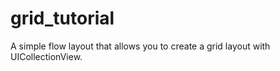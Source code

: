 # grid_tutorial
A simple flow layout that allows you to create a grid layout with UICollectionView.
